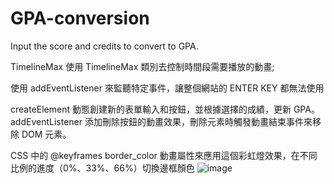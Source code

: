 # GPA-conversion

Input the score and credits to convert to GPA.

TimelineMax 使用 TimelineMax 類別去控制時間段需要播放的動畫;

使用 addEventListener 來監聽特定事件，讓整個網站的 ENTER KEY 都無法使用

createElement 動態創建新的表單輸入和按鈕，並根據選擇的成績，更新 GPA。addEventListener 添加刪除按鈕的動畫效果，刪除元素時觸發動畫結束事件來移除 DOM 元素。

CSS 中的 @keyframes border_color 動畫屬性來應用這個彩虹燈效果，在不同比例的進度（0%、33%、66%）切換邊框顏色
![image](https://github.com/user-attachments/assets/3e24ad44-656a-45c5-9ae1-4a49e38dd710)
